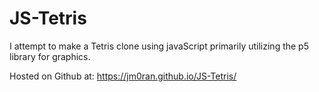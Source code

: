 # JS-Tetris
I attempt to make a Tetris clone using javaScript primarily utilizing the p5 library for graphics.

Hosted on Github at:
https://jm0ran.github.io/JS-Tetris/
